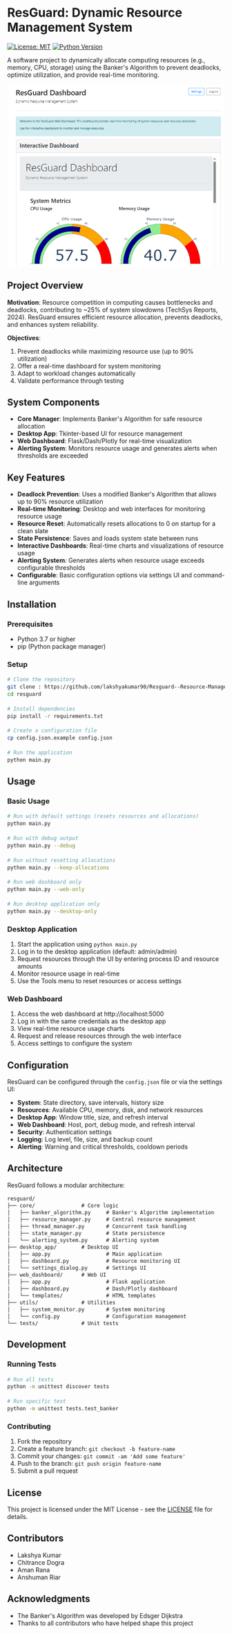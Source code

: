 # ResGuard: Dynamic Resource Management System

[![License: MIT](https://img.shields.io/badge/License-MIT-yellow.svg)](https://opensource.org/licenses/MIT)
[![Python Version](https://img.shields.io/badge/python-3.7%2B-blue)](https://www.python.org/downloads/)

A software project to dynamically allocate computing resources (e.g., memory, CPU, storage) using the Banker's Algorithm to prevent deadlocks, optimize utilization, and provide real-time monitoring.

![ResGuard Dashboard](docs/images/dashboard.png)

## Project Overview

**Motivation**: Resource competition in computing causes bottlenecks and deadlocks, contributing to ~25% of system slowdowns (TechSys Reports, 2024). ResGuard ensures efficient resource allocation, prevents deadlocks, and enhances system reliability.

**Objectives**:
1. Prevent deadlocks while maximizing resource use (up to 90% utilization)
2. Offer a real-time dashboard for system monitoring
3. Adapt to workload changes automatically
4. Validate performance through testing

## System Components

- **Core Manager**: Implements Banker's Algorithm for safe resource allocation
- **Desktop App**: Tkinter-based UI for resource management
- **Web Dashboard**: Flask/Dash/Plotly for real-time visualization
- **Alerting System**: Monitors resource usage and generates alerts when thresholds are exceeded

## Key Features

- **Deadlock Prevention**: Uses a modified Banker's Algorithm that allows up to 90% resource utilization
- **Real-time Monitoring**: Desktop and web interfaces for monitoring resource usage
- **Resource Reset**: Automatically resets allocations to 0 on startup for a clean slate
- **State Persistence**: Saves and loads system state between runs
- **Interactive Dashboards**: Real-time charts and visualizations of resource usage
- **Alerting System**: Generates alerts when resource usage exceeds configurable thresholds
- **Configurable**: Basic configuration options via settings UI and command-line arguments

## Installation

### Prerequisites

- Python 3.7 or higher
- pip (Python package manager)

### Setup

```bash
# Clone the repository
git clone : https://github.com/lakshyakumar90/Resguard--Resource-Management-System.git
cd resguard

# Install dependencies
pip install -r requirements.txt

# Create a configuration file
cp config.json.example config.json

# Run the application
python main.py
```

## Usage

### Basic Usage

```bash
# Run with default settings (resets resources and allocations)
python main.py

# Run with debug output
python main.py --debug

# Run without resetting allocations
python main.py --keep-allocations

# Run web dashboard only
python main.py --web-only

# Run desktop application only
python main.py --desktop-only
```

### Desktop Application

1. Start the application using `python main.py`
2. Log in to the desktop application (default: admin/admin)
3. Request resources through the UI by entering process ID and resource amounts
4. Monitor resource usage in real-time
5. Use the Tools menu to reset resources or access settings

### Web Dashboard

1. Access the web dashboard at http://localhost:5000
2. Log in with the same credentials as the desktop app
3. View real-time resource usage charts
4. Request and release resources through the web interface
5. Access settings to configure the system

## Configuration

ResGuard can be configured through the `config.json` file or via the settings UI:

- **System**: State directory, save intervals, history size
- **Resources**: Available CPU, memory, disk, and network resources
- **Desktop App**: Window title, size, and refresh interval
- **Web Dashboard**: Host, port, debug mode, and refresh interval
- **Security**: Authentication settings
- **Logging**: Log level, file, size, and backup count
- **Alerting**: Warning and critical thresholds, cooldown periods

## Architecture

ResGuard follows a modular architecture:

```
resguard/
├── core/               # Core logic
│   ├── banker_algorithm.py     # Banker's Algorithm implementation
│   ├── resource_manager.py     # Central resource management
│   ├── thread_manager.py       # Concurrent task handling
│   ├── state_manager.py        # State persistence
│   └── alerting_system.py      # Alerting system
├── desktop_app/        # Desktop UI
│   ├── app.py                  # Main application
│   ├── dashboard.py            # Resource monitoring UI
│   └── settings_dialog.py      # Settings UI
├── web_dashboard/      # Web UI
│   ├── app.py                  # Flask application
│   ├── dashboard.py            # Dash/Plotly dashboard
│   └── templates/              # HTML templates
├── utils/              # Utilities
│   ├── system_monitor.py       # System monitoring
│   └── config.py               # Configuration management
└── tests/              # Unit tests
```

## Development

### Running Tests

```bash
# Run all tests
python -m unittest discover tests

# Run specific test
python -m unittest tests.test_banker
```

### Contributing

1. Fork the repository
2. Create a feature branch: `git checkout -b feature-name`
3. Commit your changes: `git commit -am 'Add some feature'`
4. Push to the branch: `git push origin feature-name`
5. Submit a pull request

## License

This project is licensed under the MIT License - see the [LICENSE](LICENSE) file for details.

## Contributors

- Lakshya Kumar
- Chitrance Dogra
- Aman Rana
- Anshuman Riar

## Acknowledgments

- The Banker's Algorithm was developed by Edsger Dijkstra
- Thanks to all contributors who have helped shape this project
